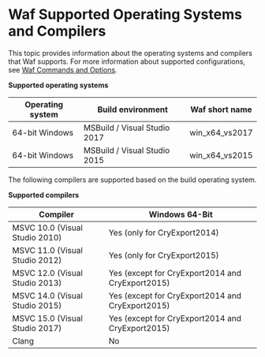 # Waf Supported Operating Systems and Compilers<a name="waf-platforms-compilers"></a>

This topic provides information about the operating systems and compilers that Waf supports\. For more information about supported configurations, see [Waf Commands and Options](waf-commands.md)\.


**Supported operating systems**  

| Operating system | Build environment | Waf short name | 
| --- | --- | --- | 
| 64\-bit Windows | MSBuild / Visual Studio 2017 | win\_x64\_vs2017 | 
| 64\-bit Windows | MSBuild / Visual Studio 2015 | win\_x64\_vs2015 | 

The following compilers are supported based on the build operating system\.


**Supported compilers**  

| Compiler | Windows 64\-Bit | 
| --- | --- | 
| MSVC 10\.0 \(Visual Studio 2010\) | Yes \(only for CryExport2014\) | 
| MSVC 11\.0 \(Visual Studio 2012\) | Yes \(only for CryExport2015\) | 
| MSVC 12\.0 \(Visual Studio 2013\) | Yes \(except for CryExport2014 and CryExport2015\) | 
| MSVC 14\.0 \(Visual Studio 2015\) | Yes \(except for CryExport2014 and CryExport2015\) | 
| MSVC 15\.0 \(Visual Studio 2017\) | Yes \(except for CryExport2014 and CryExport2015\) | 
| Clang | No | 